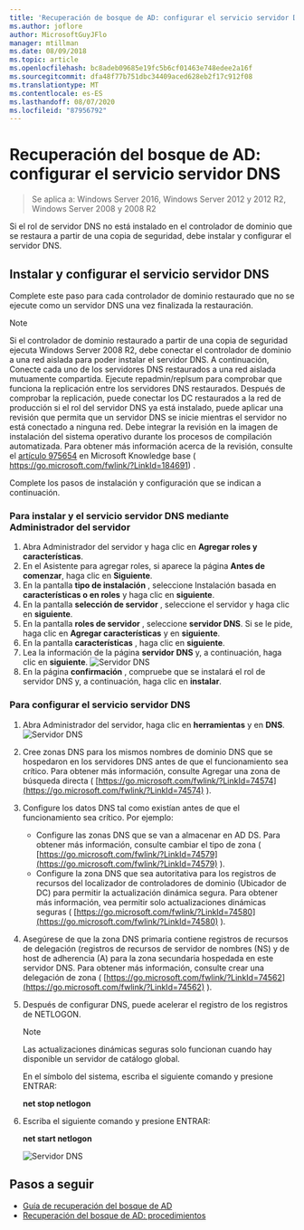 ```yaml
---
title: 'Recuperación de bosque de AD: configurar el servicio servidor DNS'
ms.author: joflore
author: MicrosoftGuyJFlo
manager: mtillman
ms.date: 08/09/2018
ms.topic: article
ms.openlocfilehash: bc8adeb09685e19fc5b6cf01463e748edee2a16f
ms.sourcegitcommit: dfa48f77b751dbc34409aced628eb2f17c912f08
ms.translationtype: MT
ms.contentlocale: es-ES
ms.lasthandoff: 08/07/2020
ms.locfileid: "87956792"
---
```

# <a name="ad-forest-recovery---configuring-the-dns-server-service"></a>Recuperación del bosque de AD: configurar el servicio servidor DNS

>Se aplica a: Windows Server 2016, Windows Server 2012 y 2012 R2, Windows Server 2008 y 2008 R2

Si el rol de servidor DNS no está instalado en el controlador de dominio que se restaura a partir de una copia de seguridad, debe instalar y configurar el servidor DNS.

## <a name="install-and-configure-the-dns-server-service"></a>Instalar y configurar el servicio servidor DNS

Complete este paso para cada controlador de dominio restaurado que no se ejecute como un servidor DNS una vez finalizada la restauración.

> [!NOTE]
> Si el controlador de dominio restaurado a partir de una copia de seguridad ejecuta Windows Server 2008 R2, debe conectar el controlador de dominio a una red aislada para poder instalar el servidor DNS. A continuación, Conecte cada uno de los servidores DNS restaurados a una red aislada mutuamente compartida. Ejecute repadmin/replsum para comprobar que funciona la replicación entre los servidores DNS restaurados. Después de comprobar la replicación, puede conectar los DC restaurados a la red de producción si el rol del servidor DNS ya está instalado, puede aplicar una revisión que permita que un servidor DNS se inicie mientras el servidor no está conectado a ninguna red. Debe integrar la revisión en la imagen de instalación del sistema operativo durante los procesos de compilación automatizada. Para obtener más información acerca de la revisión, consulte el [artículo 975654](https://go.microsoft.com/fwlink/?LinkId=184691) en Microsoft Knowledge base ( https://go.microsoft.com/fwlink/?LinkId=184691) .

Complete los pasos de instalación y configuración que se indican a continuación.

### <a name="to-install-and-the-dns-server-service-using-server-manager"></a>Para instalar y el servicio servidor DNS mediante Administrador del servidor

1. Abra Administrador del servidor y haga clic en **Agregar roles y características**.
2. En el Asistente para agregar roles, si aparece la página **Antes de comenzar**, haga clic en **Siguiente**.
3. En la pantalla **tipo de instalación** , seleccione Instalación basada en **características o en roles** y haga clic en **siguiente**.
4. En la pantalla **selección de servidor** , seleccione el servidor y haga clic en **siguiente**.
5. En la pantalla **roles de servidor** , seleccione **servidor DNS**. Si se le pide, haga clic en **Agregar características** y en **siguiente**.
6. En la pantalla **características** , haga clic en **siguiente**.
7. Lea la información de la página **servidor DNS** y, a continuación, haga clic en **siguiente**.
   ![Servidor DNS](media/AD-Forest-Recovery-Configure-DNS/dns1.png)
8. En la página **confirmación** , compruebe que se instalará el rol de servidor DNS y, a continuación, haga clic en **instalar**.

### <a name="to-configure-the-dns-server-service"></a>Para configurar el servicio servidor DNS

1. Abra Administrador del servidor, haga clic en **herramientas** y en **DNS**.
   ![Servidor DNS](media/AD-Forest-Recovery-Configure-DNS/dns2.png)
2. Cree zonas DNS para los mismos nombres de dominio DNS que se hospedaron en los servidores DNS antes de que el funcionamiento sea crítico. Para obtener más información, consulte Agregar una zona de búsqueda directa ( [https://go.microsoft.com/fwlink/?LinkId=74574](https://go.microsoft.com/fwlink/?LinkId=74574) ).
3. Configure los datos DNS tal como existían antes de que el funcionamiento sea crítico. Por ejemplo:

   - Configure las zonas DNS que se van a almacenar en AD DS. Para obtener más información, consulte cambiar el tipo de zona ( [https://go.microsoft.com/fwlink/?LinkId=74579](https://go.microsoft.com/fwlink/?LinkId=74579) ).
   - Configure la zona DNS que sea autoritativa para los registros de recursos del localizador de controladores de dominio (Ubicador de DC) para permitir la actualización dinámica segura. Para obtener más información, vea permitir solo actualizaciones dinámicas seguras ( [https://go.microsoft.com/fwlink/?LinkId=74580](https://go.microsoft.com/fwlink/?LinkId=74580) ).

4. Asegúrese de que la zona DNS primaria contiene registros de recursos de delegación (registros de recursos de servidor de nombres (NS) y de host de adherencia (A) para la zona secundaria hospedada en este servidor DNS. Para obtener más información, consulte crear una delegación de zona ( [https://go.microsoft.com/fwlink/?LinkId=74562](https://go.microsoft.com/fwlink/?LinkId=74562) ).
5. Después de configurar DNS, puede acelerar el registro de los registros de NETLOGON.

   > [!NOTE]
   > Las actualizaciones dinámicas seguras solo funcionan cuando hay disponible un servidor de catálogo global.

   En el símbolo del sistema, escriba el siguiente comando y presione ENTRAR:

   **net stop netlogon**

6. Escriba el siguiente comando y presione ENTRAR:

   **net start netlogon**

   ![Servidor DNS](media/AD-Forest-Recovery-Configure-DNS/dns3.png)

## <a name="next-steps"></a>Pasos a seguir

- [Guía de recuperación del bosque de AD](AD-Forest-Recovery-Guide.md)
- [Recuperación del bosque de AD: procedimientos](AD-Forest-Recovery-Procedures.md)
